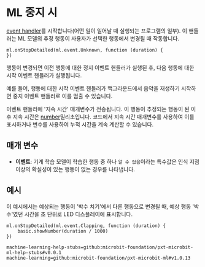# ML 중지 시

[event handler](/reference/event-handler)를 시작합니다(어떤 일이 일어날 때 실행되는 프로그램의 일부). 이 핸들러는 ML 모델의 추정 행동이 사용자가 선택한 행동에서 변경될 때 작동합니다.

```sig
ml.onStopDetailed(ml.event.Unknown, function (duration) {
})
```

행동이 변경되면 이전 행동에 대한 정지 이벤트 핸들러가 실행된 후, 다음 행동에 대한 시작 이벤트 핸들러가 실행됩니다.

예를 들어, 행동에 대한 시작 이벤트 핸들러가 백그라운드에서 음악을 재생하기 시작하면 중지 이벤트 핸들러로 이를 멈출 수 있습니다.

이벤트 핸들러에 '지속 시간' 매개변수가 전송됩니다. 이 행동이 추정되는 행동이 된 이후 지속 시간은 [number](/types/number)밀리초입니다. 코드에서 지속 시간 매개변수를 사용하여 이를 표시하거나 변수를 사용하여 누적 시간을 계속 계산할 수 있습니다.

## 매개 변수

- **이벤트**: 기계 학습 모델이 학습한 행동 중 하나 `알 수 없음`이라는 특수값은 인식 지점 이상의 확실성이 있는 행동이 없는 경우를 나타냅니다.

## 예시

이 예시에서는 예상되는 행동이 '박수 치기'에서 다른 행동으로 변경될 때, 예상 행동 '박수'였던 시간을 초 단위로 LED 디스플레이에 표시합니다.

```blocks
ml.onStopDetailed(ml.event.Clapping, function (duration) {
    basic.showNumber(duration / 1000)
})
```

```package
machine-learning-help-stubs=github:microbit-foundation/pxt-microbit-ml-help-stubs#v0.0.1
machine-learning=github:microbit-foundation/pxt-microbit-ml#v1.0.13
```
